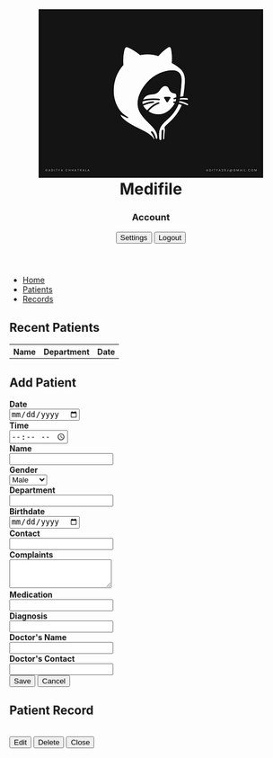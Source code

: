 <!DOCTYPE html>
<html lang="en">
<head>
    <meta charset="UTF-8">
    <meta name="viewport" content="width=device-width, initial-scale=1.0">
    <title>Medifile</title>
    <link rel="stylesheet" href="https://cdnjs.cloudflare.com/ajax/libs/font-awesome/6.0.0-beta3/css/all.min.css">
    <link rel="stylesheet" href="style.css">
</head>
<body>
<!--where the logo and the users logout session-->
<header>
    <img src="catlogo.webp" alt="Logo" class="logo"> 
    <h1 style="margin: 0;">Medifile</h1>
    <i class="fas fa-user account-icon" onclick="toggleUserInfo()"></i>
    <div class="user-info" id="userInfo">
        <h3><i class="fas fa-user"></i> Account</h3>
        <p id="userDetails"></p>
        <button class="button" onclick="showSettings()">Settings</button>
        <button class="button" onclick="logout()">Logout</button>
    </div>
</header>

<!--navigation links-->
<div class="nav-header">
    <nav>
        <ul>
        <li><a href="#home" class="active">Home</a></li>
        <li><a href="#patients">Patients</a></li>
        <li><a href="#records">Records</a></li>
        </ul>
    </nav>
</div>

<!--home page-->
<div class="container" id="home">
    <div class="main-content">
        <h2>Recent Patients</h2>
        <table>
            <tr>
                <th>Name</th>
                <th>Department</th>
                <th>Date</th>
            </tr>
            <tbody id="recentPatients"></tbody>
        </table>
    </div>
</div>
<!--patient page-->
<div class="container" id="patients" style="display:none;">
    <div class="main-content">
    <h2>Patients</h2>
    <button class="add" onclick="openModal()">Add Patient</button>
    <table>
        <tr>
            <th>Name</th>
            <th>Department</th>
            <th>Complaints</th>
            <th></th>
        </tr>
        <tbody id="patientRecords"></tbody>
    </table>
    </div>
    </div>
<!--record page-->
<div class="container" id="records" style="display:none;">

    <div class="content">
    <h3>Diagnosis</h3>
    <table>
        <tr>
            <th>Diagnosis</th>
            <th>Total</th>
        </tr>
        <tbody id="diagnosisCount"></tbody>
    </table>

    <h3>Department</h3>
    <table>
        <tr>
            <th>Department</th>
            <th>Total</th>
        </tr>
        <tbody id="departmentCount"></tbody>
    </table>

    <h3>Monthly Total</h3>
    <table>
        <tr>
            <th>Month</th>
            <th>Total</th>
        </tr>
        <tbody id="monthlyTotals"></tbody>
    </table>

    <h3>Yearly Total</h3>
    <p id="yearlyTotal"></p>
</div>
</div>
<!-- Add Patient Modal -->
<div class="modal" id="modal">
    <div class="modal-content">
        <h2 id="modalTitle">Add Patient</h2>
        <form id="patientForm">
            <div>
            <label for="date"><strong>Date</strong></label><br>
            <input type="date" id="date" name="date" required>
            </div>
            <div>
            <label for="time"><strong>Time</strong></label><br>
            <input type="time" id="time" name="time" required>
            </div>
            <div>
            <label for="name"><strong>Name</strong></label><br>
            <input type="text" id="name" name="name" required>
            </div>
            <div>
            <label for="gender"><strong>Gender</strong></label><br>
            <select id="gender" name="gender" required>
                <option value="male">Male</option>
                <option value="female">Female</option>
                <option value="other">Other</option>
            </select>
            </div>
            <div>
            <label for="department"><strong>Department</strong></label><br>
            <input type="text" id="department" name="department" required>
            </div>
            <div>
            <label for="birthdate"><strong>Birthdate</strong></label><br>
            <input type="date" id="birthdate" name="birthdate" required>
            </div>
            <div>
            <label for="contact"><strong>Contact</strong></label><br>
            <input type="text" id="contact" name="contact" required>
            </div>
            <div>
            <label for="complaints"><strong>Complaints</strong></label><br>
            <textarea id="complaints" name="complaints" rows="3" required></textarea>
            </div>
            <div>
            <label for="medication"><strong>Medication</strong></label><br>
            <input type="text" id="medication" name="medication" required>
            </div>
            <div>
            <label for="diagnosis"><strong>Diagnosis</strong></label><br>
            <input type="text" id="diagnosis" name="diagnosis" required>
            </div>
            <div>
            <label for="doctorName"><strong>Doctor's Name</strong></label><br>
            <input type="text" id="doctorName" name="doctorName" required>
            </div>
            <div>
            <label for="doctorContact"><strong>Doctor's Contact</strong></label><br> 
            <input type="text" id="doctorContact" name="doctorContact" required>
            </div>
            <div class="button-container">
                <button class="submit" type="submit" id="submitButton">Save</button>
                <button type="button" class="cancel" onclick="closeModal()">Cancel</button>
            </div>
        </form>
    </div>
</div>
<!--oatient modal-->
<div class="modal" id="recordModal">
    <div class="modal-content">
        <h2>Patient Record</h2>
        <div id="recordDetails"></div>
        <br>
        <div class="button-container">
            <button type="button" class="cancel" onclick="editRecord()">Edit</button>
            <button type="button" class="cancel" onclick="deleteRecord()">Delete</button>
            <button type="button" class="cancel" onclick="closeRecordModal()">Close</button>
        </div>
    </div>
</div>

<div id="settingsModal" class="moda" style="display:none;">
    <div class="mo">
        <span onclick="closeSettings()" class="close">&times;</span>
        <div class="settings">
            <h2>Themes</h2>
            <div class="theme-mode">
                <label>Auto</label>
                <input type="radio" name="theme-mode" value="auto" />
                <label>Dark</label>
                <input type="radio" name="theme-mode" value="dark" />
            </div>
            <button id="saveButton" class="save" onclick="saveSettings()">Save</button>
            
            <h2>Account Management</h2>
            <div class="account-menu">
                <h3>Accounts</h3>
                <ul id="accountList"></ul>
                <button id="deleteAccount" class="button">Delete Account</button>
            </div>
        
        </div>
    </div>
</div>
<footer>
    <p>&copy; 2023 Medifile. All rights reserved.</p>
</footer>
<script src="validate.js"></script>
<script>
        // Toggle User Info
        function toggleUserInfo() {
        const userInfo = document.getElementById('userInfo');
        userInfo.style.display = userInfo.style.display === 'block' ? 'none' : 'block';
    }

    // Show Settings Function
    function showSettings() {
        document.getElementById('settingsModal').style.display = 'block';
        loadAccounts(); // Load accounts when settings are shown
    }

    // Close Settings Function
    function closeSettings() {
        document.getElementById('settingsModal').style.display = 'none';
    }

    // Load saved accounts
    function loadAccounts() {
        const users = JSON.parse(localStorage.getItem('users')) || [];
        const accountList = document.getElementById('accountList');
        accountList.innerHTML = ''; // Clear previous list

        users.forEach(user => {
            const li = document.createElement('li');
            li.innerHTML = `<input type="radio" name="account" value="${user.email}"> ${user.email}`;
            accountList.appendChild(li);
        });
    }

    // Delete account functionality
    document.getElementById('deleteAccount').onclick = function() {
        const selectedAccount = document.querySelector('input[name="account"]:checked');
        if (!selectedAccount) {
            alert("Please select an account to delete.");
            return;
        }

        const emailToDelete = selectedAccount.value;
        let users = JSON.parse(localStorage.getItem('users')) || [];
        
        // Remove the user from the array
        users = users.filter(user => user.email !== emailToDelete);
        localStorage.setItem('users', JSON.stringify(users)); // Update local storage

        alert(`Account ${emailToDelete} deleted successfully.`);
        loadAccounts(); // Refresh the account list
    };


    // Open and close modal functions, etc...
    function openModal() {
        document.getElementById('modal').style.display = 'block';
    }

    function closeModal() {
        document.getElementById('modal').style.display = 'none';
    }

    function closeRecordModal() {
        document.getElementById('recordModal').style.display = 'none';
    }
</script>
</body>
</html># Medifile
